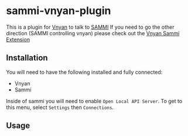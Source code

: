 # sammi-vnyan-plugin

This is a plugin for [Vnyan](https://suvidriel.itch.io/vnyan) to talk to [SAMMI](https://sammi.solutions/) If you need to go the other direction (SAMMI controlling vnyan) please check out the [Vnyan Sammi Extension](https://github.com/swolekat/vnyan-sammi-extension)


## Installation
You will need to have the following installed and fully connected:
* Vnyan
* Sammi

Inside of sammi you will need to enable `Open Local API Server`. To get to this menu, select `Settings` then `Connections`. 

## Usage